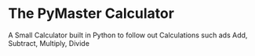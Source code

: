# The PyMaster Calculator
 A Small Calculator built in Python to follow out Calculations such ads Add, Subtract, Multiply, Divide
